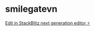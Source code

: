 # smilegatevn

[Edit in StackBlitz next generation editor ⚡️](https://stackblitz.com/~/github.com/romanicky/smilegatevn)